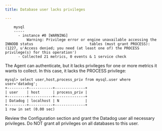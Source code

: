 ```yaml
---
title: Database user lacks privileges

---
```


```text
    mysql
    -----
      - instance #0 [WARNING]
          Warning: Privilege error or engine unavailable accessing the INNODB status                          tables (must grant PROCESS): (1227, u'Access denied; you need (at least one of) the PROCESS privilege(s) for this operation')
      - Collected 21 metrics, 0 events & 1 service check
```

The Agent can authenticate, but it lacks privileges for one or more metrics it wants to collect. In this case, it lacks the PROCESS privilege:

```text
mysql> select user,host,process_priv from mysql.user where user='datadog';
+---------+-----------+--------------+
| user    | host      | process_priv |
+---------+-----------+--------------+
| Datadog | localhost | N            |
+---------+-----------+--------------+
1 row in set (0.00 sec)
```

Review the Configuration section and grant the Datadog user all necessary privileges. Do NOT grant all privileges on all databases to this user.
